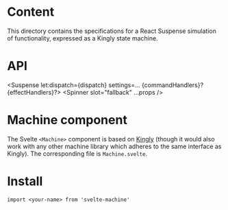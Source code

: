 # Content
This directory contains the specifications for a React Suspense simulation of functionality, 
expressed as a Kingly state machine.  

# API
<Suspense let:dispatch={dispatch} settings=... {commandHandlers}? {effectHandlers}?>
  <Spinner slot="fallback" ...props />
  <Main on:load="{... => dispatch ...}" />
</Suspense>

# Machine component
The Svelte `<Machine>` component is based on [Kingly](https://github.com/brucou/kingly) (though it would also work with any other 
machine library which adheres to the same interface as Kingly). The corresponding file is `Machine.svelte`. 

# Install
`import <your-name> from 'svelte-machine'`
